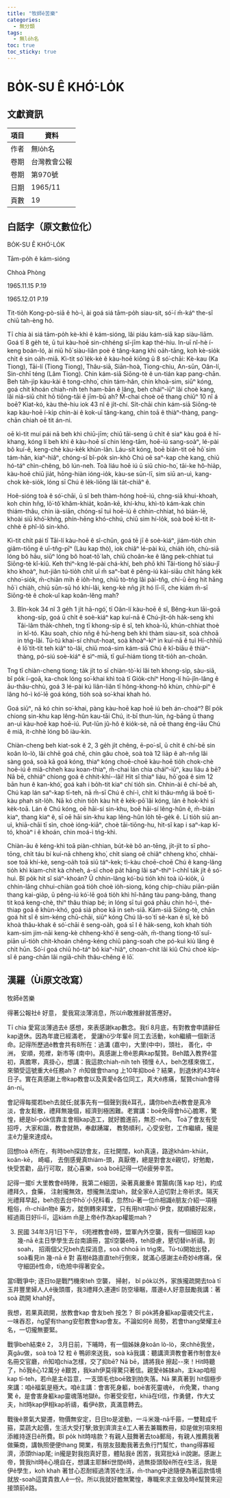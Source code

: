 ```yaml
---
title: "牧師ê苦樂"
categories:
  - 無分類
tags:
  - 無lo̍h名
toc: true
toc_sticky: true
---
```


# BO̍K-SU Ê KHÓ͘-LO̍K

## 文獻資訊

| 項目 | 資料 |
|---|---|
| 作者 | 無lo̍h名 |
| 卷期 | 台灣教會公報 |
| 卷期 | 第970號 |
| 日期 | 1965/11 |
| 頁數 | 19 |

## 白話字（原文數位化）

BO̍K-SU Ê KHÓ͘-LO̍K

Tām-po̍h ê kám-sióng

Chhoà Phòng

1965.11.15 P.19

1965.12.01 P.19

Tit-tio̍h Kong-pò-siā ê hò-ì, ài goá siá tām-po̍h siau-sit, só͘-í m̄-káⁿ the-sî chiū tah-èng hó.

Tī chia ài siá tām-po̍h kè-khì ê kám-sióng, lâi piáu kám-siā kap siàu-liām. Goá tī 8 ge̍h té, ū tuì kàu-hoē sin-chhéng sî-jīm kap thé-hiu. In-uī nî-hè í-keng boán-ló, ài niū hō͘ siàu-liân poè ê tâng-kang khì oa̍h-tāng, koh kè-sio̍k chi̍t ê sin oa̍h-miā. Kì-tit só͘ le̍k-kè ê kàu-hoē kiōng ū 8 só͘-chāi: Kè-kau (Ka Tiong), Tāi-lí (Tiong Tiong), Thâu-siā, Siān-hoà, Tiong-chiu, An-sūn, Oân-lí, Sin-chhī téng (Lâm Tiong). Chin kám-siā Siōng-tè ê un-tián kap pang-chān. Beh ta̍h-ji̍p kàu-kài ê tong-chho͘, chin tám-hân, chin khoà-sim, siūⁿ kóng, goá chit khoán chiah-nih teh ham-bān ê lâng, beh cháiⁿ-iūⁿ lâi choè kang, lâi niá-siū chit hō tiōng-tāi ê jīm-bū ah? M̄-chai choè oē thang chiūⁿ 10 nî á boē? Kiat-kó, kàu thè-hiu iok 43 nî ê ji̍t-chí. Si̍t-chāi chin kám-siā Siōng-tè kap kàu-hoē í-ki̍p chin-ài ê kok-uī tâng-kang, chin toā ê thiàⁿ-thàng, pang-chān chiah oē tit án-ni.

oē kì-tit muí pái nā beh khì chiū-jīm; chiū tāi-seng ū chi̍t ê siaⁿ kàu goá ê hī-khang, kóng lí beh khì ê kàu-hoē sī chin léng-tām, hoē-iú sang-soàⁿ, lé-pài bô kuí-ê, keng-chè kàu-ke̍k khùn-lân. Láu-si̍t kóng, boē bián-tit oē hō͘ sim tám-hân, kiaⁿ-hiâⁿ, chóng-sī bî-po̍k sìn-khò Chú oē saⁿ-kap chè kang, chiū hó-táⁿ chìn-chêng, bô lún-neh. Toà liáu hoē iú ū siū chio-ho͘, tāi-ke hô-hia̍p, kàu-hoē chiū jia̍t, hōng-hiàn ióng-io̍k, kàu-se sūn-lī, sim siū an-uì, kang-chok kè-sio̍k, lóng sī Chú ê le̍k-liōng lâi ta̍t-chiâⁿ ê.

Hoê-sióng toà ê só͘-chāi, ū sî beh thàm-hóng hoē-iú, chng-siā khui-khoah, koh chin hn̄g, lō͘-tô͘ khâm-khia̍t, koân-kē, khí-khu, khì-tò kám-kak chin thiám-thâu, chin ià-siān, chóng-sī tuì hoē-iú ê chhin-chhiat, hó bián-lē, khoài siū khó͘-khǹg, phín-hēng khó-chhú, chiū sim hí-lo̍k, soà boē kì-tit it-chhè ê phî-lô sin-khó.

Kì-tit chi̍t pái tī Tāi-lí kàu-hoē ê sî-chūn, goá tē jī ê soè-kiáⁿ, jiám-tio̍h chin giâm-tiōng ê uī-tn̂g-pīⁿ (Làu kap thò͘), iok chiâⁿ lé-pài kú, chia̍h io̍h, chù-siā lóng bô hāu, siūⁿ lóng bô hoat-tō͘ lah, chiū choân-ke ê lâng pek-chhiat tuì Siōng-tè kî-kiû. Keh thiⁿ-kng lé-pài chá-khí, beh phō khì Tâi-tiong hō͘ siáu-jî kho khoàⁿ, hut-jiân tú-tio̍h chi̍t uī m̄ saⁿ-bat ê pêng-iú kài-siāu chi̍t hāng ke̍k chho͘-sio̍k, m̄-chiân mi̍h ê io̍h-hng, chiū tò-tńg lâi pài-tn̂g, chí-ū ēng hit hāng hō͘ i chia̍h, chiū sūn-sū hó khí-lâi, keng-kè nn̄g ji̍t hó lī-lī, che kiám m̄-sī Siōng-tè ê chok-uî kap koân-lêng mah?

3) Bîn-kok 34 nî 3 ge̍h 1 ji̍t hā-ngó͘, tī Oân-lí kàu-hoē ê sî, Bêng-kun lāi-goā khong-si̍p, goá ū chi̍t ê soè-kiáⁿ kap kuí-nā ê Chú-ji̍t-o̍h ha̍k-seng khì Tâi-lâm tha̍k-chheh, tng tī khong-si̍p ê sî, teh khoà-lū, khún-chhiat thoè in kî-tó. Kàu soah, chio nn̄g ê hū-heng beh khì thàm siau-sit, soà chhoā in tńg-lâi. Tú-tú khai-sí chhut-hoat, soà khoàⁿ-kìⁿ in kuí-nā ê tuì Hí-chhiū ê lō͘ ti̍t-ti̍t teh kiâⁿ tò-lâi, chiū moá-sim kám-siā Chú ê kî-biāu ê thiàⁿ-thàng, pó-siú soè-kiáⁿ ê sìⁿ-miā, tī guî-hiám tiong tit-tio̍h an-choân.

Tng tī chiàn-cheng tiong; ta̍k ji̍t to sī chiàn-tò͘-ki lâi teh khong-si̍p, sàu-siā, bî po̍k í-goā, ka-chok lóng so͘-khai khì toà tī Gio̍k-chíⁿ Hong-lí hū-jîn-lâng ê āu-thâu-chhù, goá 3 lé-pài kú liân-liân tī hông-khong-hô khùn, chhù-piⁿ ê lâng hó-ì kó͘-lē goá kóng, tio̍h soà so͘-khai khah hó.

Goá siūⁿ, nā kó chin so͘-khai, pàng kàu-hoē kap hoē iú beh án-choáⁿ? Bî po̍k chiong sin-khu kap lêng-hûn kau-tāi Chú, it-bī thun-lún, ǹg-bāng ū thang an-uì kàu-hoē kap hoē-iú. Put-lūn jû-hô ê kio̍k-sè, nā oē thang êng-iāu Chú ê miâ, it-chhè lóng bô iàu-kín.

Chiàn-cheng beh kiat-sok ê 2, 3 ge̍h ji̍t chêng, ē-po͘-sî, ū chi̍t ê chí-bē sin koân lò-lò, lâi chhē goá chē, chin gâu choè, soà toà 12 lia̍p ê ah-nn̄g lâi sàng goá, soà kā goá kóng, thiaⁿ kóng choē-choē kàu-hoē tio̍h chok-chè hoē-iú ê miâ-chheh kau koan-thiaⁿ, m̄-chai lán chia cháiⁿ-iūⁿ, kau liáu á bē? Nā bē, chhiáⁿ chiong goá ê chhit-khí--lâi! Hit sî thiaⁿ liáu, hō͘ goá ê sim 12 bān hun ê kan-khó͘, goá kah i bo̍h-tit kiaⁿ chí tio̍h sìn. Chhin-ài ê chí-bē ah, Chú kap lán saⁿ-kap tī-teh, nā m̄-sī Chú ê chí-ì, chi̍t ki thâu-mn̂g iā boē tì-kàu phah sit-lo̍h. Nā kó chin tio̍h kàu hit ê ke̍k-pō͘ lâi kóng, lán ê hok-khì sī ke̍k-toā. Lán ê Chú kóng, oē hāi-sí sin-khu, boē hāi-sí lêng-hûn ê, m̄-bián kiaⁿ, thang kiaⁿ ê, sī oē hāi sin-khu kap lêng-hûn lo̍h tē-ge̍k ê. Lí tio̍h siū an-uì, khiā-chāi tī sìn, choè ióng-kiāⁿ, choè tāi-tiōng-hu, hit-sî kap i saⁿ-kap kî-tó, khoàⁿ i ê khoán, chin moá-ì tńg-khì.

Chiàn-āu ê kéng-khì toā piàn-chhian, bu̍t-kè bô an-tēng, ji̍t-ji̍t to sī pho-tōng, chi̍t táu bí kuí-nā chheng kho͘, chi̍t siang oê chiâⁿ chheng kho͘, chhài-soe toā khí-kè, seng-oa̍h toā siū táⁿ-kek; tì-kàu choē-choē Chú ê kang-lâng tio̍h khì kiam-chit kà chheh, á-sī choè pa̍t hāng lâi saⁿ-thiⁿ î-chhî ta̍k ji̍t ê só͘-huì. Bî po̍k hit sî siáⁿ-khoán? Ū chhin-lâng kó͘-bú tio̍h khì toà iû-kio̍k, ū chhin-lâng chhui-chiàn goá tio̍h choè io̍h-siong, kóng chip-chiàu piān-piān thang kai-gia̍p, ū pêng-iú kó͘-lē goá tio̍h khì hî-hâng tàu pang-bâng, thang tit koá keng-chè, thiⁿ thâu thiap bé; in lóng sī tuì goá phāu chin hó-ì, thé-thiap goá ê khùn-khó, goá siá phoe kā in seh-siā. Kám-siā Siōng-tè, chān goá hit sî ê sim-kéng chū-chāi, siūⁿ kóng Chú Iâ-so͘ tī sè-kan ê sî, kè bô khoà thâu-khak ê só͘-chāi ê seng-oa̍h, goá sī I ê ha̍k-seng, koh khah tio̍h kam-sim jím-nāi keng-kè chheng-khó͘ ê seng-oa̍h, m̄-thang tiong-tô͘ suî-piān uī-tio̍h chit-khoán chêng-kéng chiū pàng-soah che pó-kuì kiù lâng ê chi̍t hūn. Só͘-í goá chiū hó-táⁿ bô kiaⁿ-hiâⁿ, choan-chit lâi kiû Chú choè ki̍p-sî ê pang-chān lâi ngiâ-chih thâu-chêng ê lō͘.

## 漢羅（Ùi原文改寫）

牧師ê苦樂

得著公報社ê 好意， 愛我寫淡薄消息，所以m̄敢推辭就答應好。

Tī chia 愛寫淡薄過去ê 感想，來表感謝kap數念。我tī 8月底，有對教會申請辭任 kap退休。因為年歲已經滿老， 愛讓hō͘少年輩ê 同工去活動，koh繼續一個新活命。記得所歷過ê教會共有8所在：過溝 (嘉中)，大里(中中)，頭社， 善化，中洲， 安順，苑裡，新市等 (南中)。真感謝上帝ê恩典kap幫贊。Beh踏入教界ê當初，真膽寒，真掛心，想講：我這款chiah-nih teh 頇慢 ê人，beh怎樣來做工，來領受這號重大ê任務ah？ m̄知做會thang 上10年抑boē？結果，到退休約43年ê日子。實在真感謝上帝kap教會以及真愛ê各位同工，真大ê疼痛，幫贊chiah會得án-ni。

會記得每擺若beh去就任;就事先有一個聲到我ê耳孔，講你beh去ê教會是真冷淡，會友鬆散，禮拜無幾個，經濟到極困難。老實講：boē免得會hō͘心膽寒，驚惶，總是bî-po̍k信靠主會相kap造工，就好膽進前，無忍-neh。 Toà了會友有受招呼，大家和諧，教會就熱，奉獻踴躍， 教勢順利，心受安慰，工作繼續，攏是主ê力量來達成ê。

回想toà ê所在，有時beh探訪會友，庄社開闊，koh真遠，路途khâm-khia̍t， koân-kē， 崎嶇， 去倒感覺真thiám-頭，真厭倦，總是對會友ê親切，好勉勵，快受苦勸，品行可取，就心喜樂，soà boē記得一切ê疲勞辛苦。

記得一擺tī 大里教會ê時陣，我第二ê細囝，染著真嚴重ê 胃腸病(落 kap 吐)，約成禮拜久，食藥， 注射攏無效，想攏無法度lah，就全家ê人迫切對上帝祈求。隔天光禮拜早起，beh抱去台中hō͘ 小兒科看，忽然tú-著一位m̄相識ê朋友介紹一項極粗俗，m̄-chiân物ê 藥方，就倒轉來拜堂，只有用hit項hō͘ 伊食，就順續好起來，經過兩日好lī-lī，這kiám m̄是上帝ê作為kap權能mah？

3) 民國 34年3月1日下午， tī苑裡教會ê時，盟軍內外空襲，我有一個細囝 kap 幾-nā ê主日學學生去台南讀冊，當tī空襲ê時，teh掛慮，懇切替in祈禱。到soah， 招兩個父兄beh去探消息，soà chhoā in tńg來。Tú-tú開始出發，soà看見in 幾-nā ê 對 喜樹ê路直直teh行倒來，就滿心感謝主ê奇妙ê疼痛，保守細囝ê性命，tī危險中得著安全。

當tī戰爭中; 逐日to是戰鬥機來teh 空襲， 掃射， bî po̍k以外，家族攏疏開去toà tī 玉井豐里婦人人ê後頭厝，我3禮拜久連連tī 防空壕睏，厝邊ê人好意鼓勵我講：著soà 疏開 khah好。

我想，若果真疏開，放教會kap 會友beh 按怎？ Bî po̍k將身軀kap靈魂交代主，一味吞忍，ǹg望有thang安慰教會kap會友。不論如何ê 局勢，若會thang榮耀主ê名，一切攏無要緊。

戰爭beh結束ê 2， 3月日前，下晡時，有一個姊妹身koân lò-lò，來chhē我坐，真gâu做，soà toà 12 粒 ê 鴨卵來送我，soà kā我講：聽講濟濟教會著作制會友ê名冊交官廳，m̄知咱chia怎樣，交了抑bē? Nā bē，請將我ê 擦起--來！Hit時聽了，hō͘我ê心12萬分 ê艱苦，我kah伊莫得驚只著信。親愛ê姊妹ah，主kap咱相kap tī-teh，若m̄是主ê旨意，一支頭毛也boē致到拍失落。Nā 果真著到 hit個極步來講：咱ê福氣是極大。咱ê主講：會害死身軀，boē害死靈魂ê， m̄免驚，thang 驚 ê，是會害身軀kap靈魂落地獄ê。你著受安慰，khiā在tī信，作勇健，作大丈夫，hit時kap伊相kap祈禱，看伊ê款，真滿意轉去。

戰後ê景氣大變遷，物價無安定，日日to是波動，一斗米幾-nā千箍，一雙鞋成千箍，菜蔬大起價，生活大受打擊;致到濟濟主ê工人著去兼職教冊，抑是做別項來相添維持逐日ê所費。Bî po̍k hit時啥款？有親人鼓舞著去toà郵局，有親人推薦我著做藥商，講執照便便thang 開業，有朋友鼓勵我著去魚行鬥幫忙，thang得寡經濟，添頭thiap尾; in攏是對我抱真好意，體貼我ê 困苦，我寫批kā in說謝。感謝上帝，贊我hit時ê心境自在，想講主耶穌tī世間ê時，過無掛頭殼ê所在ê生活，我是伊ê學生，koh khah 著甘心忍耐經過清苦ê生活，m̄-thang中途隨便為著這款情境就放-soah這寶貴救人ê一份。所以我就好膽無驚惶，專職來求主做及時ê幫贊來迎接頭前ê路。

